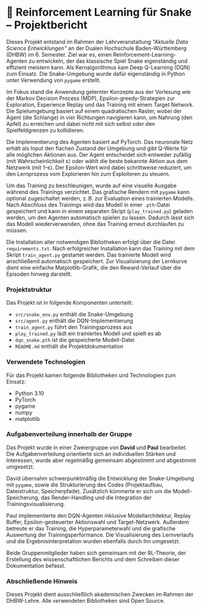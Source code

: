 # 🐍 Reinforcement Learning für Snake – Projektbericht

Dieses Projekt entstand im Rahmen der Lehrveranstaltung *"Aktuelle Data Science Entwicklungen"* an der Dualen Hochschule Baden-Württemberg (DHBW) im 6. Semester. Ziel war es, einen Reinforcement-Learning-Agenten zu entwickeln, der das klassische Spiel Snake eigenständig und effizient meistern kann. Als Kernalgorithmus kam Deep Q-Learning (DQN) zum Einsatz. Die Snake-Umgebung wurde dafür eigenständig in Python unter Verwendung von `pygame` erstellt.

Im Fokus stand die Anwendung gelernter Konzepte aus der Vorlesung wie der Markov Decision Process (MDP), Epsilon-greedy-Strategien zur Exploration, Experience Replay und das Training mit einem Target Network. Die Spielumgebung basiert auf einem quadratischen Raster, wobei der Agent (die Schlange) in vier Richtungen navigieren kann, um Nahrung (den Apfel) zu erreichen und dabei nicht mit sich selbst oder den Spielfeldgrenzen zu kollidieren.

Die Implementierung des Agenten basiert auf PyTorch. Das neuronale Netz erhält als Input den flachen Zustand der Umgebung und gibt Q-Werte für alle möglichen Aktionen aus. Der Agent entscheidet sich entweder zufällig (mit Wahrscheinlichkeit ε) oder wählt die beste bekannte Aktion aus dem Netzwerk (mit 1–ε). Der Epsilon-Wert wird dabei schrittweise reduziert, um den Lernprozess vom Explorieren hin zum Exploiteren zu steuern.

Um das Training zu beschleunigen, wurde auf eine visuelle Ausgabe während des Trainings verzichtet. Das grafische Rendern mit `pygame` kann optional zugeschaltet werden, z. B. zur Evaluation eines trainierten Modells. Nach Abschluss des Trainings wird das Modell in einer `.pth`-Datei gespeichert und kann in einem separaten Skript (`play_trained.py`) geladen werden, um den Agenten automatisch spielen zu lassen. Dadurch lässt sich das Modell wiederverwenden, ohne das Training erneut durchlaufen zu müssen.

Die Installation aller notwendigen Bibliotheken erfolgt über die Datei `requirements.txt`. Nach erfolgreicher Installation kann das Training mit dem Skript `train_agent.py` gestartet werden. Das trainierte Modell wird anschließend automatisch gespeichert. Zur Visualisierung der Lernkurve dient eine einfache Matplotlib-Grafik, die den Reward-Verlauf über die Episoden hinweg darstellt.

### Projektstruktur

Das Projekt ist in folgende Komponenten unterteilt:

- `src/snake_env.py` enthält die Snake-Umgebung
- `src/agent.py` enthält die DQN-Implementierung
- `train_agent.py` führt den Trainingsprozess aus
- `play_trained.py` lädt ein trainiertes Modell und spielt es ab
- `dqn_snake.pth` ist die gespeicherte Modell-Datei
- `README.md` enthält die Projektdokumentation

### Verwendete Technologien

Für das Projekt kamen folgende Bibliotheken und Technologien zum Einsatz:

- Python 3.10
- PyTorch
- pygame
- numpy
- matplotlib

### Aufgabenverteilung innerhalb der Gruppe

Das Projekt wurde in einer Zweiergruppe von **David** und **Paul** bearbeitet. Die Aufgabenverteilung orientierte sich an individuellen Stärken und Interessen, wurde aber regelmäßig gemeinsam abgestimmt und abgestimmt umgesetzt.

David übernahm schwerpunktmäßig die Entwicklung der Snake-Umgebung mit `pygame`, sowie die Strukturierung des Codes (Projektaufbau, Dateistruktur, Speicherpfade). Zusätzlich kümmerte er sich um die Modell-Speicherung, das Render-Handling und die Integration der Trainingsvisualisierung.

Paul implementierte den DQN-Agenten inklusive Modellarchitektur, Replay Buffer, Epsilon-gesteuerter Aktionswahl und Target-Netzwerk. Außerdem betreute er das Training, die Hyperparameterwahl und die grafische Auswertung der Trainingsperformance. Die Visualisierung des Lernverlaufs und die Ergebnisinterpretation wurden ebenfalls durch ihn umgesetzt.

Beide Gruppenmitglieder haben sich gemeinsam mit der RL-Theorie, der Erstellung des wissenschaftlichen Berichts und dem Schreiben dieser Dokumentation befasst.


### Abschließende Hinweis

Dieses Projekt dient ausschließlich akademischen Zwecken im Rahmen der DHBW-Lehre. Alle verwendeten Bibliotheken sind Open Source.

